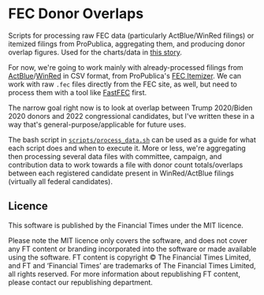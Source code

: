 # FEC Donor Overlaps

Scripts for processing raw FEC data (particularly ActBlue/WinRed filings) or itemized filings from ProPublica, aggregating them, and producing donor overlap figures. Used for the charts/data in [this story](https://www.ft.com/content/27cf21ac-dabc-45a5-813f-0223572b908f).

For now, we're going to work mainly with already-processed filings from [ActBlue](https://projects.propublica.org/itemizer/committee/C00401224/2022)/[WinRed](https://projects.propublica.org/itemizer/committee/C00694323/2022) in CSV format, from ProPublica's [FEC Itemizer](https://projects.propublica.org/itemizer). We can work with raw `.fec` files directly from the FEC site, as well, but need to process them with a tool like [FastFEC](https://github.com/washingtonpost/FastFEC) first.

The narrow goal right now is to look at overlap between Trump 2020/Biden 2020 donors and 2022 congressional candidates, but I've written these in a way that's general-purpose/applicable for future uses.

The bash script in [`scripts/process_data.sh`](https://github.com/Financial-Times/fec-donor-overlaps/blob/main/scripts/process_data.sh) can be used as a guide for what each script does and when to execute it. More or less, we're aggregating then processing several data files with committee, campaign, and contribution data to work towards a file with donor count totals/overlaps between each registered candidate present in WinRed/ActBlue filings (virtually all federal candidates).

## Licence
This software is published by the Financial Times under the MIT licence.

Please note the MIT licence only covers the software, and does not cover any FT content or branding incorporated into the software or made available using the software. FT content is copyright © The Financial Times Limited, and FT and ‘Financial Times’ are trademarks of The Financial Times Limited, all rights reserved. For more information about republishing FT content, please contact our republishing department.
